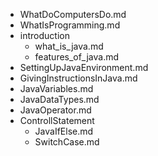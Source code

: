 - WhatDoComputersDo.md
- WhatIsProgramming.md
- introduction
	- what_is_java.md
	- features_of_java.md
- SettingUpJavaEnvironment.md
- GivingInstructionsInJava.md
- JavaVariables.md
- JavaDataTypes.md
- JavaOperator.md
- ControllStatement
	- JavaIfElse.md
	- SwitchCase.md
